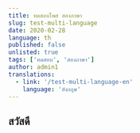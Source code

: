 ```yaml
---
title: ทดสอบโพส สองภาษา
slug: test-multi-language
date: 2020-02-28
language: th
published: false
unlisted: true
tags: ['ทดสอบ', 'สองภาษา']
author: admin1
translations:
  - link: '/test-multi-language-en'
    language: 'อังกฤษ'
---
```


## สวัสดี